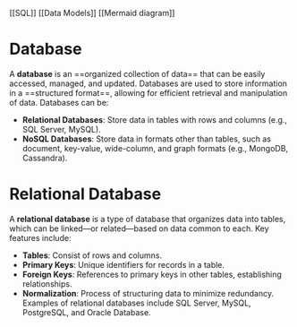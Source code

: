 [[SQL]]
[[Data Models]]
[[Mermaid diagram]]
# Database
A **database** is an ==organized collection of data== that can be easily accessed, managed, and updated. Databases are used to store information in a ==structured format==, allowing for efficient retrieval and manipulation of data. Databases can be:
- **Relational Databases**: Store data in tables with rows and columns (e.g., SQL Server, MySQL).
- **NoSQL Databases**: Store data in formats other than tables, such as document, key-value, wide-column, and graph formats (e.g., MongoDB, Cassandra).
# Relational Database
A **relational database** is a type of database that organizes data into tables, which can be linked—or related—based on data common to each. Key features include:
- **Tables**: Consist of rows and columns.
- **Primary Keys**: Unique identifiers for records in a table.
- **Foreign Keys**: References to primary keys in other tables, establishing relationships.
- **Normalization**: Process of structuring data to minimize redundancy.
Examples of relational databases include SQL Server, MySQL, PostgreSQL, and Oracle Database.